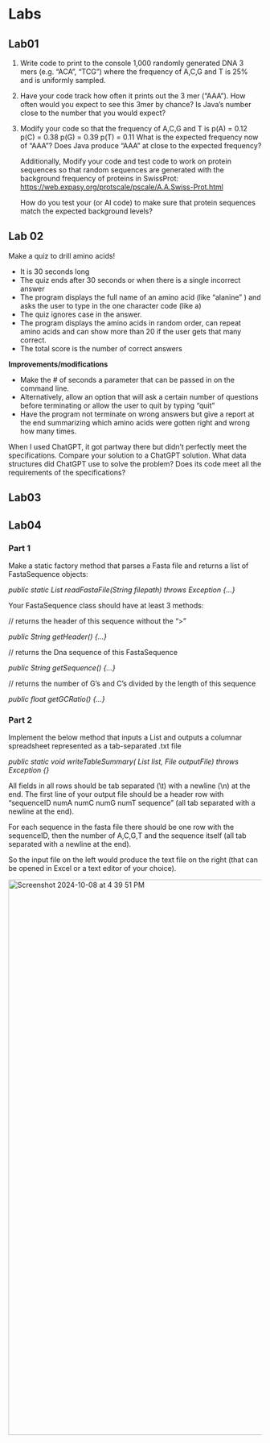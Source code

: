 # Labs
## Lab01
1. Write code to print to the console 1,000 randomly generated DNA 3 mers (e.g. “ACA”, “TCG”) where the frequency of A,C,G and T is 25% and is uniformly sampled.
2. Have your code track how often it prints out the 3 mer (“AAA”). How often would you expect to see this 3mer by chance?  Is Java’s number close to the number that you would expect?
3. Modify your code so that the frequency of A,C,G and T is
   p(A) = 0.12
   p(C) = 0.38
   p(G) = 0.39
   p(T) = 0.11
   What is the expected frequency now of “AAA”?  Does Java produce “AAA” at close to the expected frequency?
   
   Additionally, Modify your code and test code to work on protein sequences so that random sequences are generated with the background frequency of proteins in SwissProt: https://web.expasy.org/protscale/pscale/A.A.Swiss-Prot.html
   
   How do you test your (or AI code) to make sure that protein sequences match the expected background levels?

## Lab 02
Make a quiz to drill amino acids!
- It is 30 seconds long
- The quiz ends after 30 seconds or when there is a single incorrect answer
- The program displays the full name of an amino acid (like “alanine” ) and asks the user to type in the one character code (like a)
- The quiz ignores case in the answer.
- The program displays the amino acids in random order, can repeat amino acids and can show more than 20 if the user gets that many correct.
- The total score is the number of correct answers

**Improvements/modifications**
- Make the # of seconds a parameter that can be passed in on the command line.
- Alternatively, allow an option that will ask a certain number of questions before terminating or allow the user to quit by typing “quit”
- Have the program not terminate on wrong answers but give a report at the end
summarizing which amino acids were gotten right and wrong how many times.

When I used ChatGPT, it got partway there but didn’t perfectly meet the specifications.
Compare your solution to a ChatGPT solution.  What data structures did ChatGPT use 
to solve the problem?  Does its code meet all the requirements of the specifications?

## Lab03

## Lab04
### Part 1
Make a static factory method that parses a Fasta file and returns a list 
of FastaSequence objects:

*public static List<FastaSequence> readFastaFile(String filepath) throws Exception {…}*

Your FastaSequence class should have at least 3 methods:

// returns the header of this sequence without the “>”
 
*public String getHeader() {…}*

// returns the Dna sequence of this FastaSequence
 
*public String getSequence() {…}*
	
// returns the number of G’s and C’s divided by the length of this sequence
	
*public float getGCRatio() {…}*

### Part 2
Implement the below method that inputs a List<FastaSequence> and outputs a columnar spreadsheet represented as a tab-separated .txt file

*public static void writeTableSummary( List<FastaSequence> list, File outputFile) throws Exception {}*

All fields in all rows should be tab separated (\t) with a newline (\n) at the end. The first line of your output file should be a header row with “sequenceID numA numC numG numT sequence” (all tab separated with a newline at the end).

For each sequence in the fasta file there should be one row with the sequenceID, then the number of A,C,G,T and the sequence itself (all tab separated with a newline at the end).

So the input file on the left would produce the text file on the right (that can be opened in Excel or a text editor of your choice).

<img width="1103" alt="Screenshot 2024-10-08 at 4 39 51 PM" src="https://github.com/user-attachments/assets/09e79505-87ab-459f-a536-eeabc2eb0c25">




   

